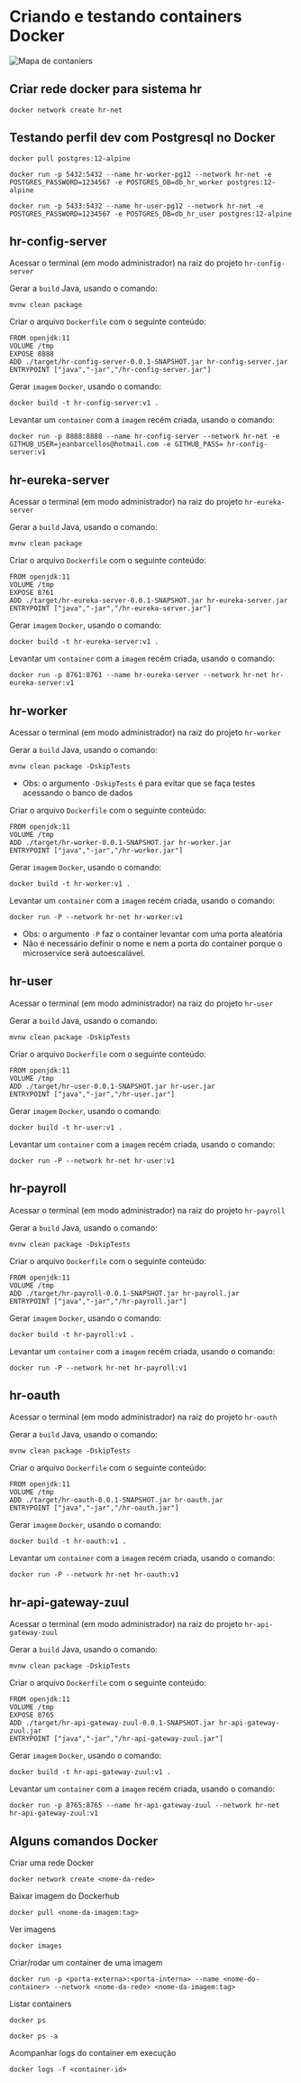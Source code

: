 # Criando e testando containers Docker

![Mapa de contaniers](https://raw.githubusercontent.com/jeanbarcellos/estudo.java.nelioalves.ms-course/master/docs/02.JPG)

## Criar rede docker para sistema hr

```
docker network create hr-net
```

## Testando perfil dev com Postgresql no Docker

```
docker pull postgres:12-alpine

docker run -p 5432:5432 --name hr-worker-pg12 --network hr-net -e POSTGRES_PASSWORD=1234567 -e POSTGRES_DB=db_hr_worker postgres:12-alpine

docker run -p 5433:5432 --name hr-user-pg12 --network hr-net -e POSTGRES_PASSWORD=1234567 -e POSTGRES_DB=db_hr_user postgres:12-alpine
```

## hr-config-server

Acessar o terminal (em modo administrador) na raiz do projeto `hr-config-server`

Gerar a `build` Java, usando o comando:

```
mvnw clean package
```

Criar o arquivo `Dockerfile` com o seguinte conteúdo:

```
FROM openjdk:11
VOLUME /tmp
EXPOSE 8888
ADD ./target/hr-config-server-0.0.1-SNAPSHOT.jar hr-config-server.jar
ENTRYPOINT ["java","-jar","/hr-config-server.jar"]
```

Gerar `imagem` `Docker`, usando o comando:

```
docker build -t hr-config-server:v1 .
```

Levantar um `container` com a `imagem` recém criada, usando o comando:

```
docker run -p 8888:8888 --name hr-config-server --network hr-net -e GITHUB_USER=jeanbarcellos@hotmail.com -e GITHUB_PASS= hr-config-server:v1
```

## hr-eureka-server

Acessar o terminal (em modo administrador) na raiz do projeto `hr-eureka-server`

Gerar a `build` Java, usando o comando:

```
mvnw clean package
```

Criar o arquivo `Dockerfile` com o seguinte conteúdo:

```
FROM openjdk:11
VOLUME /tmp
EXPOSE 8761
ADD ./target/hr-eureka-server-0.0.1-SNAPSHOT.jar hr-eureka-server.jar
ENTRYPOINT ["java","-jar","/hr-eureka-server.jar"]
```

Gerar `imagem` `Docker`, usando o comando:

```
docker build -t hr-eureka-server:v1 .
```

Levantar um `container` com a `imagem` recém criada, usando o comando:

```
docker run -p 8761:8761 --name hr-eureka-server --network hr-net hr-eureka-server:v1
```

## hr-worker

Acessar o terminal (em modo administrador) na raiz do projeto `hr-worker`

Gerar a `build` Java, usando o comando:

```
mvnw clean package -DskipTests
```

- Obs: o argumento `-DskipTests` é para evitar que se faça testes acessando o banco de dados

Criar o arquivo `Dockerfile` com o seguinte conteúdo:

```
FROM openjdk:11
VOLUME /tmp
ADD ./target/hr-worker-0.0.1-SNAPSHOT.jar hr-worker.jar
ENTRYPOINT ["java","-jar","/hr-worker.jar"]
```

Gerar `imagem` `Docker`, usando o comando:

```
docker build -t hr-worker:v1 .
```

Levantar um `container` com a `imagem` recém criada, usando o comando:

```
docker run -P --network hr-net hr-worker:v1
```

- Obs: o argumento `-P` faz o container levantar com uma porta aleatória
- Não é necessário definir o nome e nem a porta do container porque o microservice será autoescalável.

## hr-user

Acessar o terminal (em modo administrador) na raiz do projeto `hr-user`

Gerar a `build` Java, usando o comando:

```
mvnw clean package -DskipTests
```

Criar o arquivo `Dockerfile` com o seguinte conteúdo:

```
FROM openjdk:11
VOLUME /tmp
ADD ./target/hr-user-0.0.1-SNAPSHOT.jar hr-user.jar
ENTRYPOINT ["java","-jar","/hr-user.jar"]
```

Gerar `imagem` `Docker`, usando o comando:

```
docker build -t hr-user:v1 .
```

Levantar um `container` com a `imagem` recém criada, usando o comando:

```
docker run -P --network hr-net hr-user:v1
```

## hr-payroll

Acessar o terminal (em modo administrador) na raiz do projeto `hr-payroll`

Gerar a `build` Java, usando o comando:

```
mvnw clean package -DskipTests
```

Criar o arquivo `Dockerfile` com o seguinte conteúdo:

```
FROM openjdk:11
VOLUME /tmp
ADD ./target/hr-payroll-0.0.1-SNAPSHOT.jar hr-payroll.jar
ENTRYPOINT ["java","-jar","/hr-payroll.jar"]
```

Gerar `imagem` `Docker`, usando o comando:

```
docker build -t hr-payroll:v1 .
```

Levantar um `container` com a `imagem` recém criada, usando o comando:

```
docker run -P --network hr-net hr-payroll:v1

```

## hr-oauth

Acessar o terminal (em modo administrador) na raiz do projeto `hr-oauth`

Gerar a `build` Java, usando o comando:

```
mvnw clean package -DskipTests
```

Criar o arquivo `Dockerfile` com o seguinte conteúdo:

```
FROM openjdk:11
VOLUME /tmp
ADD ./target/hr-oauth-0.0.1-SNAPSHOT.jar hr-oauth.jar
ENTRYPOINT ["java","-jar","/hr-oauth.jar"]
```

Gerar `imagem` `Docker`, usando o comando:

```
docker build -t hr-oauth:v1 .
```

Levantar um `container` com a `imagem` recém criada, usando o comando:

```
docker run -P --network hr-net hr-oauth:v1
```

## hr-api-gateway-zuul

Acessar o terminal (em modo administrador) na raiz do projeto `hr-api-gateway-zuul`

Gerar a `build` Java, usando o comando:

```
mvnw clean package -DskipTests
```

Criar o arquivo `Dockerfile` com o seguinte conteúdo:

```
FROM openjdk:11
VOLUME /tmp
EXPOSE 8765
ADD ./target/hr-api-gateway-zuul-0.0.1-SNAPSHOT.jar hr-api-gateway-zuul.jar
ENTRYPOINT ["java","-jar","/hr-api-gateway-zuul.jar"]
```

Gerar `imagem` `Docker`, usando o comando:

```
docker build -t hr-api-gateway-zuul:v1 .
```

Levantar um `container` com a `imagem` recém criada, usando o comando:

```
docker run -p 8765:8765 --name hr-api-gateway-zuul --network hr-net hr-api-gateway-zuul:v1
```

## Alguns comandos Docker

Criar uma rede Docker

```
docker network create <nome-da-rede>
```

Baixar imagem do Dockerhub

```
docker pull <nome-da-imagem:tag>
```

Ver imagens

```
docker images
```

Criar/rodar um container de uma imagem

```
docker run -p <porta-externa>:<porta-interna> --name <nome-do-container> --network <nome-da-rede> <nome-da-imagem:tag>
```

Listar containers

```
docker ps

docker ps -a
```

Acompanhar logs do container em execução

```
docker logs -f <container-id>
```
